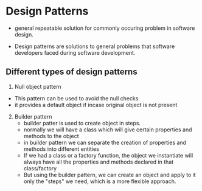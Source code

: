 # Design Patterns

- general repeatable solution for commonly occuring problem in software design.

- Design patterns are solutions to general problems that software developers faced during software development.

## Different types of design patterns

1. Null object pattern

- This pattern can be used to avoid the null checks
- it provides a default object if incase original object is not present

2. Builder pattern
   - builder patter is used to create object in steps.
   - normally we will have a class which will give certain properties and methods to the object
   - in builder pattern we can separate the creation of properties and methods into different entities
   - If we had a class or a factory function, the object we instantiate will always have all the properties and methods declared in that class/factory
   - But using the builder pattern, we can create an object and apply to it only the "steps" we need, which is a more flexible approach.
